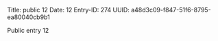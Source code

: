 Title: public 12
Date: 12
Entry-ID: 274
UUID: a48d3c09-f847-51f6-8795-ea80040cb9b1

Public entry 12
